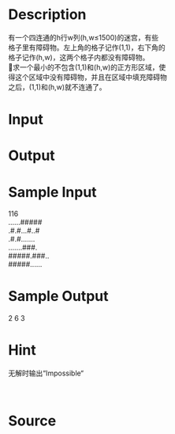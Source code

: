 
# Description

<div class="content"><div>有一个四连通的h行w列(h,w≤1500)的迷宫，有些</div>
<div>格子里有障碍物。左上角的格子记作(1,1)，右下角的</div>
<div>格子记作(h,w)，这两个格子内都没有障碍物。</div>
<div>求一个最小的不包含(1,1)和(h,w)的正方形区域，使</div>
<div>得这个区域中没有障碍物，并且在区域中填充障碍物</div>
<div>之后，(1,1)和(h,w)就不连通了。</div>
<p></p></div>

# Input

<div class="content"></div>

# Output

<div class="content"></div>

# Sample Input

<div class="content"><span class="sampledata">116<br/>
......#####<br/>
.#.#...#..#<br/>
.#.#.......<br/>
.......###.<br/>
#####.###..<br/>
#####......</span></div>

# Sample Output

<div class="content"><span class="sampledata">2 6 3</span></div>

# Hint

<div class="content"><p></p><p>无解时输出“Impossible“</p><br/>
<p></p><p></p></div>

# Source

<div class="content"><p><a href="problemset.php?search="></a></p></div>

